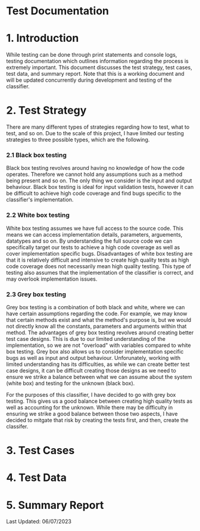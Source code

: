 # Test Documentation
# 1. Introduction
While testing can be done through print statements and console logs, testing documentation which outlines information regarding the process is extremely important. This document discusses the test strategy, test cases, test data, and summary report. Note that this is a working document and will be updated concurrently during development and testing of the classifier.

# 2. Test Strategy
There are many different types of strategies regarding how to test, what to test, and so on. Due to the scale of this project, I have limited our testing strategies to three possible types, which are the following.

### 2.1 Black box testing
Black box testing revolves around having no knowledge of how the code operates. Therefore we cannot hold any assumptions such as a method being present and so on. The only thing we consider is the input and output behaviour. Black box testing is ideal for input validation tests, however it can be difficult to achieve high code coverage and find bugs specific to the classifier's implementation.

### 2.2 White box testing
White box testing assumes we have full access to the source code. This means we can access implementation details, parameters, arguements, datatypes and so on. By understanding the full source code we can specifically target our tests to achieve a high code coverage as well as cover implementation specific bugs. Disadvantages of white box testing are that it is relatively difficult and intensive to create high quality tests as high code coverage does not necessarily mean high quality testing. This type of testing also assumes that the implementation of the classifier is correct, and may overlook implementation issues.

### 2.3 Grey box testing
Grey box testing is a combination of both black and white, where we can have certain assumptions regarding the code. For example, we may know that certain methods exist and what the method's purpose is, but we would not directly know all the constants, parameters and arguments within that method. The advantages of grey box testing revolves around creating better test case designs. This is due to our limited understanding of the implementation, so we are not "overload" with variables compared to white box testing. Grey box also allows us to consider implementation specific bugs as well as input and output behaviour. Unforunately, working with limited understanding has its difficulties, as while we can create better test case designs, it can be difficult creating those designs as we need to ensure we strike a balance between what we can assume about the system (white box) and testing for the unknown (black box).

For the purposes of this classifier, I have decided to go with grey box testing. This gives us a good balance between creating high quality tests as well as accounting for the unknown. While there may be difficulty in ensuring we strike a good balance between those two aspects, I have decided to mitgate that risk by creating the tests first, and then, create the classifer.

# 3. Test Cases

# 4. Test Data

# 5. Summary Report

Last Updated: 06/07/2023

